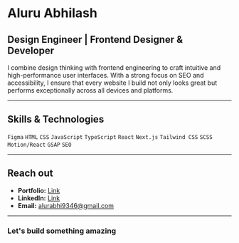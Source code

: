 # Aluru Abhilash

## Design Engineer | Frontend Designer & Developer

I combine design thinking with frontend engineering to craft intuitive and high-performance user interfaces. With a strong focus on SEO and accessibility, I ensure that every website I build not only looks great but performs exceptionally across all devices and platforms.

---

## Skills & Technologies

`Figma` `HTML` `CSS` `JavaScript` `TypeScript` `React` `Next.js` `Tailwind CSS` `SCSS` `Motion/React` `GSAP` `SEO`

---

## Reach out

- **Portfolio:** [Link](https://abhialuru.vercel.app)  
- **LinkedIn:** [Link](https://linkedin.com/in/abhialuru)  
- **Email:** alurabhi9346@gmail.com  
 
---

### Let's build something amazing

